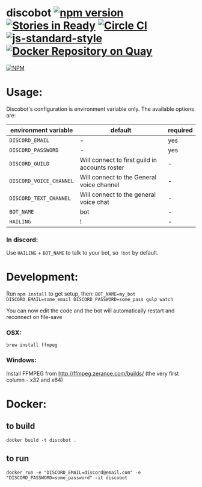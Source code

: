 # discobot [![npm version](https://badge.fury.io/js/discobot.svg)](https://badge.fury.io/js/discobot) [![Stories in Ready](https://badge.waffle.io/asdqwex/discobot.svg?label=ready&title=Ready)](http://waffle.io/asdqwex/discobot) [![Circle CI](https://circleci.com/gh/asdqwex/discobot.svg?style=svg)](https://circleci.com/gh/asdqwex/discobot) [![js-standard-style](https://img.shields.io/badge/code%20style-standard-brightgreen.svg)](http://standardjs.com/) [![Docker Repository on Quay](https://quay.io/repository/erulabs/discobot/status "Docker Repository on Quay")](https://quay.io/repository/erulabs/discobot)

[![NPM](https://nodei.co/npm/discobot.png)](https://nodei.co/npm/discobot/)

# Usage:
Discobot's configuration is environment variable only. The available options are:

|environment variable|default|required|
|---|---|---|
|`DISCORD_EMAIL`| - | yes |
|`DISCORD_PASSWORD`| - | yes |
|`DISCORD_GUILD`| Will connect to first guild in accounts roster | - |
|`DISCORD_VOICE_CHANNEL`| Will connect to the General voice channel | - |
|`DISCORD_TEXT_CHANNEL`| Will connect to the general voice chat | - |
|`BOT_NAME`| bot | - |
|`HAILING`| ! | - |

### In discord:
Use `HAILING` + `BOT_NAME` to talk to your bot, so `!bot` by default.

# Development:
Run `npm install` to get setup, then:
`BOT_NAME=my_bot DISCORD_EMAIL=some_email DISCORD_PASSWORD=some_pass gulp watch`

You can now edit the code and the bot will automatically restart and reconnect on file-save

### OSX:
`brew install ffmpeg`
### Windows:
Install FFMPEG from http://ffmpeg.zeranoe.com/builds/ (the very first column - x32 and x64)

# Docker:
## to build
`docker build -t discobot .`
## to run
`docker run -e "DISCORD_EMAIL=discord@email.com" -e "DISCORD_PASSWORD=some_password" -it discobot`
